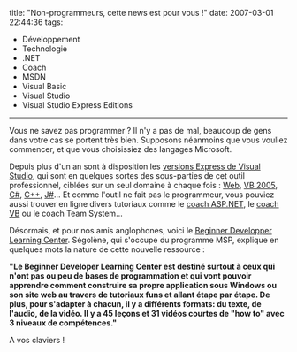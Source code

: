 title: "Non-programmeurs, cette news est pour vous !"
date: 2007-03-01 22:44:36
tags:
  - Développement
  - Technologie
  - .NET
  - Coach
  - MSDN
  - Visual Basic
  - Visual Studio
  - Visual Studio Express Editions
---

Vous ne savez pas programmer&nbsp;? Il n'y a pas de mal, beaucoup de gens dans votre cas se portent très bien. Supposons néanmoins que vous vouliez commencer, et que vous choisissiez des langages Microsoft.

Depuis plus d'un an sont à disposition les [versions Express de Visual Studio](//msdn.microsoft.com/fr-fr/default.aspx), qui sont en quelques sortes des sous-parties de cet outil professionnel, ciblées sur un seul domaine à chaque fois&nbsp;: [Web](//msdn.microsoft.com/fr-fr/default.aspx), [VB 2005](//msdn.microsoft.com/fr-fr/default.aspx), [C#](//msdn.microsoft.com/fr-fr/default.aspx), [C++](//msdn.microsoft.com/fr-fr/default.aspx), [J#](//msdn.microsoft.com/fr-fr/default.aspx)&#8230;
Et comme l'outil ne fait pas le programmeur, vous pouviez aussi trouver en ligne divers tutoriaux comme le [coach ASP.NET](//msdn.microsoft.com/en-us/aa336522), le [coach VB](//msdn.microsoft.com/fr-fr/default.aspx) ou le coach Team System&#8230;

Désormais, et pour nos amis anglophones, voici le [Beginner Developper Learning Center](//www.visualstudio.com/en-us/products/visual-studio-express-vs). Ségolène, qui s'occupe du programme MSP, explique en quelques mots la nature de cette nouvelle ressource&nbsp;:

**"Le Beginner Developer Learning Center est destiné surtout à ceux qui n'ont pas ou peu de bases de programmation et qui vont pouvoir apprendre comment construire sa propre application sous Windows ou son site web au travers de tutoriaux funs et allant étape par étape. De plus, pour s'adapter à chacun, il y a différents formats: du texte, de l'audio, de la vidéo. Il y a 45 leçons et 31 vidéos courtes de "how to" avec 3 niveaux de compétences."**

A vos claviers&nbsp;!